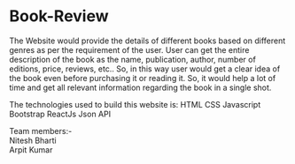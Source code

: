 # Book-Review
The Website would provide the details of different books based on different genres as per the requirement of the user. User can get the entire description of the book as the name, publication, author, number of editions, price, reviews, etc.. So, in this way user would get a clear idea of the book even before purchasing it or reading it. So, it would help a lot of time and get all relevant information regarding the book in a single shot.

The technologies used to build this website is:
HTML
CSS
Javascript
Bootstrap
ReactJs
Json
API

Team members:- <br>
Nitesh Bharti <br>
Arpit Kumar
